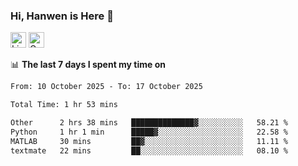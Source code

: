 ### Hi, Hanwen is Here 👋
<p>
	<a href="https://www.linkedin.com/in/liu-hanwen/"><img src="https://img.shields.io/badge/@hanwen-0A66C2?style=flat&logo=LinkedIn&logoColor=white" alt="Linkedin"  height="25px"/></a> 
	<a href="https://scholar.google.com/citations?user=HDF0su0AAAAJ"><img src="https://img.shields.io/badge/scholar-4385FE.svg?&style=plastic&logo=google-scholar&logoColor=white" alt="Google Scholar" height="25px"> </a>
</p>

📊 **The last 7 days I spent my time on** 
<!--START_SECTION:waka-->

```txt
From: 10 October 2025 - To: 17 October 2025

Total Time: 1 hr 53 mins

Other      2 hrs 38 mins   ██████████████▓░░░░░░░░░░   58.21 %
Python     1 hr 1 min      █████▓░░░░░░░░░░░░░░░░░░░   22.58 %
MATLAB     30 mins         ██▓░░░░░░░░░░░░░░░░░░░░░░   11.11 %
textmate   22 mins         ██░░░░░░░░░░░░░░░░░░░░░░░   08.10 %
```

<!--END_SECTION:waka-->


<!--
**david990917/david990917** is a ✨ _special_ ✨ repository because its `README.md` (this file) appears on your GitHub profile.

Here are some ideas to get you started:

- 🔭 I’m currently working on ...
- 🌱 I’m currently learning ...
- 👯 I’m looking to collaborate on ...
- 🤔 I’m looking for help with ...
- 💬 Ask me about ...
- 📫 How to reach me: ...
- 😄 Pronouns: ...
- ⚡ Fun fact: ...
-->
